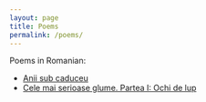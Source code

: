 ```yaml
---
layout: page
title: Poems
permalink: /poems/
---
```


Poems in Romanian:
- [Anii sub caduceu](https://github.com/crturliuc/crturliuc.github.io/raw/master/data/anii_sub_caduceu.pdf)
- [Cele mai serioase glume. Partea I: Ochi de lup](https://github.com/crturliuc/crturliuc.github.io/raw/master/data/cele_mai_serioase_glume_1.pdf)
